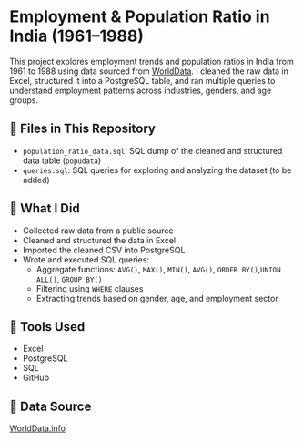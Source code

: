 # Employment & Population Ratio in India (1961–1988)

This project explores employment trends and population ratios in India from 1961 to 1988 using data sourced from [WorldData](https://www.worlddata.info). I cleaned the raw data in Excel, structured it into a PostgreSQL table, and ran multiple queries to understand employment patterns across industries, genders, and age groups.

## 📂 Files in This Repository
- `population_ratio_data.sql`: SQL dump of the cleaned and structured data table (`popudata`)
- `queries.sql`: SQL queries for exploring and analyzing the dataset (to be added)

## 🧠 What I Did
- Collected raw data from a public source
- Cleaned and structured the data in Excel
- Imported the cleaned CSV into PostgreSQL
- Wrote and executed SQL queries:
  - Aggregate functions: `AVG()`, `MAX()`, `MIN()`, `AVG()`, `ORDER BY()`,`UNION ALL()`, `GROUP BY()`
  - Filtering using `WHERE` clauses
  - Extracting trends based on gender, age, and employment sector

## 📌 Tools Used
- Excel
- PostgreSQL
- SQL
- GitHub


## 📎 Data Source
[WorldData.info](https://www.worlddata.info)


